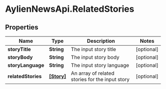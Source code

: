 # AylienNewsApi.RelatedStories

## Properties
Name | Type | Description | Notes
------------ | ------------- | ------------- | -------------
**storyTitle** | **String** | The input story title | [optional] 
**storyBody** | **String** | The input story body | [optional] 
**storyLanguage** | **String** | The input story language | [optional] 
**relatedStories** | [**[Story]**](Story.md) | An array of related stories for the input story | [optional] 


